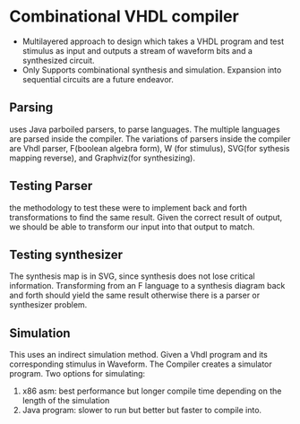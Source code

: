 # Combinational VHDL compiler
- Multilayered approach to design which takes a VHDL program and test stimulus as input and outputs a stream of waveform bits and a synthesized circuit.
- Only Supports combinational synthesis and simulation. Expansion into sequential circuits are a future endeavor.

## Parsing
uses Java parboiled parsers, to parse languages. The multiple languages are parsed inside the compiler. The variations of parsers inside the compiler are Vhdl parser, F(boolean algebra form), W (for stimulus), SVG(for sythesis mapping reverse), and Graphviz(for synthesizing). 

## Testing Parser
the methodology to test these were to implement back and forth transformations to find the same result. Given the correct result of output, we should be able to transform our input into that output to match. 

## Testing synthesizer
The synthesis map is in SVG, since synthesis does not lose critical information. Transforming from an F language to a synthesis diagram back and forth should yield the same result otherwise there is a parser or synthesizer problem.

## Simulation
This uses an indirect simulation method. Given a Vhdl program and its corresponding stimulus in Waveform. The Compiler creates a simulator program.
Two options for simulating: 
1. x86 asm: best performance but longer compile time depending on the length of the simulation
2. Java program: slower to run but better but faster to compile into. 

